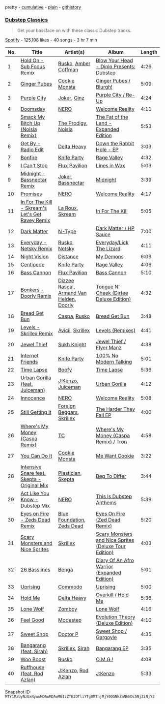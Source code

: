 pretty - [cumulative](/playlists/cumulative/37i9dQZF1DX4arVIN5Cg4U.md) - [plain](/playlists/plain/37i9dQZF1DX4arVIN5Cg4U) - [githistory](https://github.githistory.xyz/mackorone/spotify-playlist-archive/blob/main/playlists/plain/37i9dQZF1DX4arVIN5Cg4U)

### [Dubstep Classics](https://open.spotify.com/playlist/37i9dQZF1DX4arVIN5Cg4U)

> Get your bassface on with these classic Dubstep tracks.

[Spotify](https://open.spotify.com/user/spotify) - 125,108 likes - 40 songs - 3 hr 7 min

| No. | Title | Artist(s) | Album | Length |
|---|---|---|---|---|
| 1 | [Hold On \- Sub Focus Remix](https://open.spotify.com/track/1p3pNDVO8n9UyNpnNY0qyx) | [Rusko](https://open.spotify.com/artist/4BTcOR2hEQZQQL5AMo5u10), [Amber Coffman](https://open.spotify.com/artist/4vpGVGgxSDcCTmqYbsOnsn) | [Blow Your Head \- Diplo Presents: Dubstep](https://open.spotify.com/album/4L07DEQ2oZzbNGRd5AHjzH) | 4:26 |
| 2 | [Ginger Pubes](https://open.spotify.com/track/2s0xboyJ9qfdUQVS3ZcY8B) | [Cookie Monsta](https://open.spotify.com/artist/2uGNBmaWvxF6HAcWuhK7OP) | [Ginger Pubes / Blurgh!](https://open.spotify.com/album/4n7w7SRIJxV6oKySEmaAlK) | 5:09 |
| 3 | [Purple City](https://open.spotify.com/track/07OgaXz5dFCeLIVvPpZs7M) | [Joker](https://open.spotify.com/artist/6S5jf5noKu0JJjLLVUCZqP), [Ginz](https://open.spotify.com/artist/64QoeJG6EusbNsBxzkqoOv) | [Purple City / Re\-Up](https://open.spotify.com/album/4sgN1XtBJLaE06fcqo5SoV) | 4:24 |
| 4 | [Doomsday](https://open.spotify.com/track/2C8YrzMqdi6HgijBREcFAk) | [NERO](https://open.spotify.com/artist/4uRYpUQZrNrY5t8tAv3XrD) | [Welcome Reality](https://open.spotify.com/album/6GazPcWYAUnvB83tXIbs97) | 4:11 |
| 5 | [Smack My Bitch Up \(Noisia Remix\)](https://open.spotify.com/track/1fW2WEriUSWAdiOx0sxuK0) | [The Prodigy](https://open.spotify.com/artist/4k1ELeJKT1ISyDv8JivPpB), [Noisia](https://open.spotify.com/artist/4YWj8sohRDjL9deiuRvEEY) | [The Fat of the Land \- Expanded Edition](https://open.spotify.com/album/2NkwB9shQioKcbNhPf2EbP) | 5:53 |
| 6 | [Get By \- Radio Edit](https://open.spotify.com/track/4rRaDsDJq99TaLw3nd8uQS) | [Delta Heavy](https://open.spotify.com/artist/7GvVTb8yFV0ZrdI30Qce6T) | [Down the Rabbit Hole \- EP](https://open.spotify.com/album/4jeEQrGfSNM1SPggPe28Lq) | 3:03 |
| 7 | [Bonfire](https://open.spotify.com/track/0QIYINh2AwmOmdu8CRYvlw) | [Knife Party](https://open.spotify.com/artist/2DuJi13MWHjRHrqRUwk8vH) | [Rage Valley](https://open.spotify.com/album/2KZKR8bLDZPUxOE6JhTh4X) | 4:32 |
| 8 | [I Can't Stop](https://open.spotify.com/track/03EuhmMsEHVFI9ytainStU) | [Flux Pavilion](https://open.spotify.com/artist/7muzHifhMdnfN1xncRLOqk) | [Lines in Wax](https://open.spotify.com/album/4nr0xtBBSdHcnaq3iSqEIr) | 5:03 |
| 9 | [Midnight \- Bassnectar Remix](https://open.spotify.com/track/6FOW4afZzzl8eqNKnvNTsV) | [Joker](https://open.spotify.com/artist/6S5jf5noKu0JJjLLVUCZqP), [Bassnectar](https://open.spotify.com/artist/1JPy5PsJtkhftfdr6saN2i) | [Midnight](https://open.spotify.com/album/78FzmtmPS5byGfw6tsz8QM) | 3:39 |
| 10 | [Promises](https://open.spotify.com/track/4UZifG6wVTl3dFIeHKLi8y) | [NERO](https://open.spotify.com/artist/4uRYpUQZrNrY5t8tAv3XrD) | [Welcome Reality](https://open.spotify.com/album/6GazPcWYAUnvB83tXIbs97) | 4:17 |
| 11 | [In For The Kill \- Skream's Let's Get Ravey Remix](https://open.spotify.com/track/6RcByPoFlaUVAn2PnTxSVr) | [La Roux](https://open.spotify.com/artist/3K2zB87GZv1krx031en5VA), [Skream](https://open.spotify.com/artist/2jbP92oFLWqPqogflK1wlW) | [In For The Kill](https://open.spotify.com/album/6LB0G71s0AubJUgXzCsKJt) | 5:05 |
| 12 | [Dark Matter](https://open.spotify.com/track/0kmABryX13FCanpYXjoYdo) | [N\-Type](https://open.spotify.com/artist/2L3xOZQKjlT0Hb2QpTM4XY) | [Dark Matter / HP Sauce](https://open.spotify.com/album/38JjEHK0Q9MW0FYqjeWr4m) | 7:00 |
| 13 | [Everyday \- Netsky Remix](https://open.spotify.com/track/7vYutw14Ch1Ee1ZmU7gLQ7) | [Rusko](https://open.spotify.com/artist/4BTcOR2hEQZQQL5AMo5u10), [Netsky](https://open.spotify.com/artist/5TgQ66WuWkoQ2xYxaSTnVP) | [Everyday/Lick The Lizard](https://open.spotify.com/album/3JhkJ5yR4Oh6xljqo58qMY) | 4:11 |
| 14 | [Night Vision](https://open.spotify.com/track/3q9d18SYJ0JDfvFCZAtBow) | [Distance](https://open.spotify.com/artist/1FvQZpPhaVvSoQnpslxnvb) | [My Demons](https://open.spotify.com/album/0OunwPdyQkPtategY8yonA) | 6:09 |
| 15 | [Centipede](https://open.spotify.com/track/0u2AIKDVafHwCFQ9LDnqxH) | [Knife Party](https://open.spotify.com/artist/2DuJi13MWHjRHrqRUwk8vH) | [Rage Valley](https://open.spotify.com/album/2KZKR8bLDZPUxOE6JhTh4X) | 4:06 |
| 16 | [Bass Cannon](https://open.spotify.com/track/1fc12F23NDBAN1Y75GEc1v) | [Flux Pavilion](https://open.spotify.com/artist/7muzHifhMdnfN1xncRLOqk) | [Bass Cannon](https://open.spotify.com/album/6byw7VMDEduQESVKJ8tbWA) | 5:10 |
| 17 | [Bonkers \- Doorly Remix](https://open.spotify.com/track/6gc3zzDOxV4SKDuwQAjnWK) | [Dizzee Rascal](https://open.spotify.com/artist/0gusqTJKxtU1UTmNRMHZcv), [Armand Van Helden](https://open.spotify.com/artist/3cQA9WH8liZfeja1DxcDYE), [Doorly](https://open.spotify.com/artist/4uUZsrxHK6peebj1rpawBa) | [Tongue N' Cheek \(Dirtee Deluxe Edition\)](https://open.spotify.com/album/0tbxVYstYiHpBwA7qYL1hC) | 4:32 |
| 18 | [Bread Get Bun](https://open.spotify.com/track/2wFyiHvfeciZ3Y16hMBDNW) | [Caspa](https://open.spotify.com/artist/4nMuaJ4kBLDJCRBizNESI6), [Rusko](https://open.spotify.com/artist/4BTcOR2hEQZQQL5AMo5u10) | [Bread Get Bun](https://open.spotify.com/album/5RDkEtarAMajDedu2qLlxY) | 3:48 |
| 19 | [Levels \- Skrillex Remix](https://open.spotify.com/track/5f6igUw1asUL4AGXSvgTW8) | [Avicii](https://open.spotify.com/artist/1vCWHaC5f2uS3yhpwWbIA6), [Skrillex](https://open.spotify.com/artist/5he5w2lnU9x7JFhnwcekXX) | [Levels \(Remixes\)](https://open.spotify.com/album/42z0CzDpHpFYXLmKIk6NuC) | 4:41 |
| 20 | [Jewel Thief](https://open.spotify.com/track/69YIX9DowU7LSMj09T0EA1) | [Sukh Knight](https://open.spotify.com/artist/2NskCY8L26IYipQhRWousM) | [Jewel Thief / Flyer Manz](https://open.spotify.com/album/20MYCWgSmViL29IMMpcYhn) | 4:38 |
| 21 | [Internet Friends](https://open.spotify.com/track/5qFL2uwfnGU8FccwLMgPNQ) | [Knife Party](https://open.spotify.com/artist/2DuJi13MWHjRHrqRUwk8vH) | [100% No Modern Talking](https://open.spotify.com/album/2Ha5B3dapothPfMP9gWvQB) | 5:01 |
| 22 | [Time Lapse](https://open.spotify.com/track/79Ir3HCbMRSNhvnowWwJFk) | [Boofy](https://open.spotify.com/artist/1w2QxapVigswBn0iFFmhAm) | [Time Lapse](https://open.spotify.com/album/3Ttv6LO7YJrpYJA1PVPKFb) | 5:36 |
| 23 | [Urban Gorilla \(feat\. Juiceman\)](https://open.spotify.com/track/0C9ROKiQC1D1vdzZg7h9sl) | [J:Kenzo](https://open.spotify.com/artist/2vnlhEYTh2K1O3NZE2ONiz), [Juiceman](https://open.spotify.com/artist/7LweM6QqxBK7cFLLCwk65C) | [Urban Gorilla](https://open.spotify.com/album/5LsghKdnfVU8Gp9lMWMUG1) | 4:12 |
| 24 | [Innocence](https://open.spotify.com/track/5ABDsQEkVZ1ECGPGQl6Yfr) | [NERO](https://open.spotify.com/artist/4uRYpUQZrNrY5t8tAv3XrD) | [Welcome Reality](https://open.spotify.com/album/6GazPcWYAUnvB83tXIbs97) | 5:08 |
| 25 | [Still Getting It](https://open.spotify.com/track/0LeGeKymBOKaofgQOZXeSo) | [Foreign Beggars](https://open.spotify.com/artist/0sQ1wgSdRpoysgsa1VnI4G), [Skrillex](https://open.spotify.com/artist/5he5w2lnU9x7JFhnwcekXX) | [The Harder They Fall EP](https://open.spotify.com/album/5s7KcxWTWcGbGehe52aga6) | 4:00 |
| 26 | [Where's My Money \(Caspa Remix\)](https://open.spotify.com/track/2wXtemuU48ra2V6esXbLyd) | [TC](https://open.spotify.com/artist/6b1Reb7bhjdXtkR7wUYW61) | [Where's My Money \(Caspa Remix\) / Tron](https://open.spotify.com/album/3D7wSZmRQlAvSKViok4gLO) | 4:58 |
| 27 | [You Can Do It](https://open.spotify.com/track/0kmD6lsVNLzU6dpWxjYxLd) | [Cookie Monsta](https://open.spotify.com/artist/2uGNBmaWvxF6HAcWuhK7OP) | [Me Want Cookie](https://open.spotify.com/album/6oLAMVK3lpLvqWFqqy07Ax) | 3:22 |
| 28 | [Intensive Snare feat\. Skepta \- Original Mix](https://open.spotify.com/track/5iNvnrGvOV6J17eUUc0skt) | [Plastician](https://open.spotify.com/artist/6p41GgJajkf3W2YXAzL8xC), [Skepta](https://open.spotify.com/artist/2p1fiYHYiXz9qi0JJyxBzN) | [Beg To Differ](https://open.spotify.com/album/1c6CUNYkv0uxnnJdZneWBT) | 3:44 |
| 29 | [Act Like You Know \- Dubstep Mix](https://open.spotify.com/track/7wNtcpvxS7xU1apfK46bSD) | [NERO](https://open.spotify.com/artist/4uRYpUQZrNrY5t8tAv3XrD) | [This Is Dubstep Anthems](https://open.spotify.com/album/5BfMfSQCXkjMZ8G95NblDK) | 5:39 |
| 30 | [Eyes on Fire \- Zeds Dead Remix](https://open.spotify.com/track/3Oiauiojgokw9vWQvFmEoI) | [Blue Foundation](https://open.spotify.com/artist/1FWybrAwiSa0zKibdLfZZr), [Zeds Dead](https://open.spotify.com/artist/67qogtRNI0GjUr8PlaG6Zh) | [Eyes On Fire \(Zed Dead Remix\)](https://open.spotify.com/album/5wFQEk3sV9Zjo3xnGZLS42) | 5:20 |
| 31 | [Scary Monsters and Nice Sprites](https://open.spotify.com/track/5q8oybjZelukF4h0CzSUN9) | [Skrillex](https://open.spotify.com/artist/5he5w2lnU9x7JFhnwcekXX) | [Scary Monsters and Nice Sprites \(Deluxe Tour Edition\)](https://open.spotify.com/album/6HbNEBza64W10MQxUFq6QL) | 4:03 |
| 32 | [26 Basslines](https://open.spotify.com/track/1oyc8GS43HQ0SDunBMn9Bd) | [Benga](https://open.spotify.com/artist/6lyYDuLxgcxPLH5RjUPH5p) | [Diary Of An Afro Warrior \(Expanded Edition\)](https://open.spotify.com/album/1Kl9PK9QiRu95xERylVZ7K) | 5:01 |
| 33 | [Uprising](https://open.spotify.com/track/085brB3n3gpv5v035Emc2X) | [Commodo](https://open.spotify.com/artist/2ZUJPPIpRK31hReRC22ZmT) | [Uprising](https://open.spotify.com/album/5dtvxjLA5KuYhzzbKj4AeX) | 5:00 |
| 34 | [Hold Me](https://open.spotify.com/track/4KyRFye8Zqh7RAYakwtt65) | [Delta Heavy](https://open.spotify.com/artist/7GvVTb8yFV0ZrdI30Qce6T) | [Overkill / Hold Me](https://open.spotify.com/album/7bKAVmV4Df9cAcyk5BsInf) | 5:36 |
| 35 | [Lone Wolf](https://open.spotify.com/track/76I3PmbGZazzNlEwlp1y85) | [Zomboy](https://open.spotify.com/artist/0ycHhPwPvoaO4VGzmMnXGq) | [Lone Wolf](https://open.spotify.com/album/0ZOHOmSoA2F394OWEqvAIY) | 4:16 |
| 36 | [Feel Good](https://open.spotify.com/track/6WZ5EMzMDchO374npQHpp5) | [Modestep](https://open.spotify.com/artist/5zYJziKktyqWwmoAWXrShP) | [Evolution Theory \(Deluxe Edition\)](https://open.spotify.com/album/1qO419UppdxI82xDAy73Bj) | 4:10 |
| 37 | [Sweet Shop](https://open.spotify.com/track/295nnPutAyvfXpVsfwJbga) | [Doctor P](https://open.spotify.com/artist/0tgjwsn1Lpjj8kKEvWm0KQ) | [Sweet Shop / Gargoyle](https://open.spotify.com/album/0h4Tv7D0UWZzVtDPytqPvq) | 4:35 |
| 38 | [Bangarang \(feat\. Sirah\)](https://open.spotify.com/track/6VRhkROS2SZHGlp0pxndbJ) | [Skrillex](https://open.spotify.com/artist/5he5w2lnU9x7JFhnwcekXX), [Sirah](https://open.spotify.com/artist/3oAazIwC0nAYkOKVQPUC38) | [Bangarang EP](https://open.spotify.com/album/5XJ2NeBxZP3HFM8VoBQEUe) | 3:35 |
| 39 | [Woo Boost](https://open.spotify.com/track/7INs3UHgJ7VCv4IHt2afvG) | [Rusko](https://open.spotify.com/artist/4BTcOR2hEQZQQL5AMo5u10) | [O.M.G.!](https://open.spotify.com/album/4bg3kc8sfr4ArbeEJiFJa5) | 4:08 |
| 40 | [Ruffhouse \(feat\. Rod Azlan\)](https://open.spotify.com/track/7CrJEJxN8IX52KgHYxVsP4) | [J:Kenzo](https://open.spotify.com/artist/2vnlhEYTh2K1O3NZE2ONiz), [Rod Azlan](https://open.spotify.com/artist/5ifCekzNY9aSB2RExCeDTW) | [J:Kenzo](https://open.spotify.com/album/4RWMR22mHQEbhOfjNO7GFv) | 5:33 |

Snapshot ID: `MTY1MzUyNzUxNywwMDAwMDAwMGIzZTE2OTliYTg0MThjMjY0OGNkZmNkNDc5NjZiNjY2`
